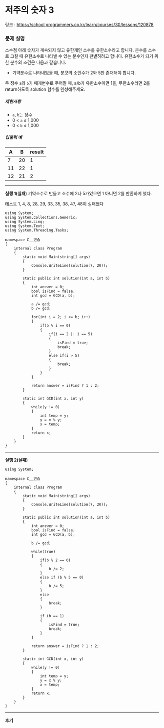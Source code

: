 ﻿# 저주의 숫자 3

링크 : https://school.programmers.co.kr/learn/courses/30/lessons/120878


### 문제 설명

소수점 아래 숫자가 계속되지 않고 유한개인 소수를 유한소수라고 합니다. 분수를 소수로 고칠 때 유한소수로 나타낼 수 있는 분수인지 판별하려고 합니다. 유한소수가 되기 위한 분수의 조건은 다음과 같습니다.

-   기약분수로 나타내었을 때, 분모의 소인수가 2와 5만 존재해야 합니다.

두 정수  `a`와  `b`가 매개변수로 주어질 때, a/b가 유한소수이면 1을, 무한소수라면 2를 return하도록 solution 함수를 완성해주세요.

##### 제한사항
-   `a`,  `b`는 정수
-   0 <  `a` ≤ 1,000
-   0 <  `b` ≤ 1,000

##### 입출력 예
|A|B|result|
|---|---|---|
|7|20|1|
|11|22|1|
|12|21|2|


---
**실행 1(실패)**
기약소수로 만들고 소수에 2나 5가있으면 1 아니면 2를 반환하게 했다.


테스트 1, 4, 8, 28, 29, 33, 35, 38, 47, 48이 실패했다

```
using System;
using System.Collections.Generic;
using System.Linq;
using System.Text;
using System.Threading.Tasks;

namespace C__연습
{
    internal class Program
    {
        static void Main(string[] args)
        {
            Console.WriteLine(solution(7, 20));
        }

        static public int solution(int a, int b)
        {
            int answer = 0;
            bool isFind = false;
            int gcd = GCD(a, b);

            a /= gcd;
            b /= gcd;

            for(int i = 2; i <= b; i++)
            {
                if(b % i == 0)
                {
                    if(i == 2 || i == 5)
                    {
                        isFind = true;
                        break;
                    }
                    else if(i > 5)
                    {
                        break;
                    }
                }
            }

            return answer = isFind ? 1 : 2;
        }

        static int GCD(int x, int y)
        {
            while(y != 0)
            {
                int temp = y;
                y = x % y;
                x = temp;
            }
            return x;
        }
    }
}
```

---
**실행 2(실패)**



```
using System;

namespace C__연습
{
    internal class Program
    {
        static void Main(string[] args)
        {
            Console.WriteLine(solution(7, 20));
        }

        static public int solution(int a, int b)
        {
            int answer = 0;
            bool isFind = false;
            int gcd = GCD(a, b);

            b /= gcd;

            while(true)
            {
                if(b % 2 == 0)
                {
                    b /= 2;
                }
                else if (b % 5 == 0)
                {
                    b /= 5;
                }
                else
                {
                    break;
                }

                if (b == 1)
                {
                    isFind = true;
                    break;
                }
            }

            return answer = isFind ? 1 : 2;
        }

        static int GCD(int x, int y)
        {
            while(y != 0)
            {
                int temp = y;
                y = x % y;
                x = temp;
            }
            return x;
        }
    }
}
```



---
**후기**
